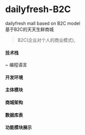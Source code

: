 # dailyfresh-B2C
dailyfresh mall based on B2C model  
基于B2C的天天生鲜商城  
> B2C(企业对个人的商业模式), 

#### 技术栈
~ 编程语言

####  开发环境


####  主体模块


####  商城架构



####  数据库表

#### 功能模块展示

